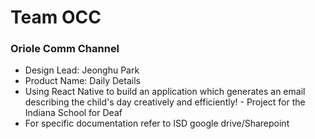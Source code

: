 # Team OCC
### Oriole Comm Channel
 - Design Lead: Jeonghu Park
 - Product Name: Daily Details
 - Using React Native to build an application which generates an email describing the child's day creatively and efficiently!  - Project for the Indiana School for Deaf
 - For specific documentation refer to ISD google drive/Sharepoint
